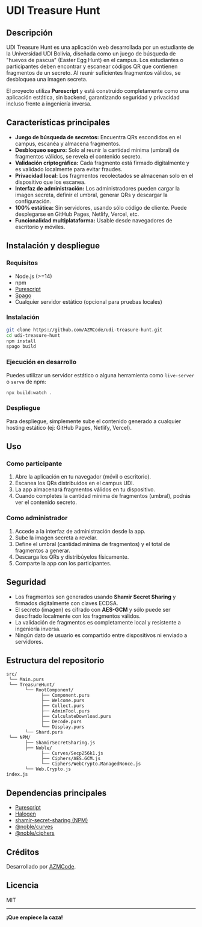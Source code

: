 # UDI Treasure Hunt

## Descripción

UDI Treasure Hunt es una aplicación web desarrollada por un estudiante de la Universidad UDI Bolivia, diseñada como un juego de búsqueda de "huevos de pascua" (Easter Egg Hunt) en el campus. Los estudiantes o participantes deben encontrar y escanear códigos QR que contienen fragmentos de un secreto. Al reunir suficientes fragmentos válidos, se desbloquea una imagen secreta.

El proyecto utiliza **Purescript** y está construido completamente como una aplicación estática, sin backend, garantizando seguridad y privacidad incluso frente a ingeniería inversa.

## Características principales

- **Juego de búsqueda de secretos:** Encuentra QRs escondidos en el campus, escanéa y almacena fragmentos.
- **Desbloqueo seguro:** Solo al reunir la cantidad mínima (umbral) de fragmentos válidos, se revela el contenido secreto.
- **Validación criptográfica:** Cada fragmento está firmado digitalmente y es validado localmente para evitar fraudes.
- **Privacidad local:** Los fragmentos recolectados se almacenan solo en el dispositivo que los escanea.
- **Interfaz de administración:** Los administradores pueden cargar la imagen secreta, definir el umbral, generar QRs y descargar la configuración.
- **100% estática:** Sin servidores, usando sólo código de cliente. Puede desplegarse en GitHub Pages, Netlify, Vercel, etc.
- **Funcionalidad multiplataforma:** Usable desde navegadores de escritorio y móviles.

## Instalación y despliegue

### Requisitos

- Node.js (>=14)
- npm
- [Purescript](https://www.purescript.org/)
- [Spago](https://github.com/purescript/spago)
- Cualquier servidor estático (opcional para pruebas locales)

### Instalación

```bash
git clone https://github.com/AZMCode/udi-treasure-hunt.git
cd udi-treasure-hunt
npm install
spago build
```

### Ejecución en desarrollo

Puedes utilizar un servidor estático o alguna herramienta como `live-server` o `serve` de npm:

```bash
npx build:watch .
```

### Despliegue

Para despliegue, simplemente sube el contenido generado a cualquier hosting estático (ej: GitHub Pages, Netlify, Vercel).

## Uso

### Como participante

1. Abre la aplicación en tu navegador (móvil o escritorio).
2. Escanea los QRs distribuidos en el campus UDI.
3. La app almacenará fragmentos válidos en tu dispositivo.
4. Cuando completes la cantidad mínima de fragmentos (umbral), podrás ver el contenido secreto.

### Como administrador

1. Accede a la interfaz de administración desde la app.
2. Sube la imagen secreta a revelar.
3. Define el umbral (cantidad mínima de fragmentos) y el total de fragmentos a generar.
4. Descarga los QRs y distribúyelos físicamente.
5. Comparte la app con los participantes.

## Seguridad

- Los fragmentos son generados usando **Shamir Secret Sharing** y firmados digitalmente con claves ECDSA.
- El secreto (imagen) es cifrado con **AES-GCM** y sólo puede ser descifrado localmente con los fragmentos válidos.
- La validación de fragmentos es completamente local y resistente a ingeniería inversa.
- Ningún dato de usuario es compartido entre dispositivos ni enviado a servidores.

## Estructura del repositorio

```
src/
 └── Main.purs
 └── TreasureHunt/
       └── RootComponent/
             ├── Component.purs
             ├── Welcome.purs
             ├── Collect.purs
             ├── AdminTool.purs
             ├── CalculateDownload.purs
             ├── Decode.purs
             └── Display.purs
       └── Shard.purs
 └── NPM/
       ├── ShamirSecretSharing.js
       ├── Noble/
             ├── Curves/Secp256k1.js
             ├── Ciphers/AES.GCM.js
             └── Ciphers/WebCrypto.ManagedNonce.js
       └── Web.Crypto.js
index.js
```

## Dependencias principales

- [Purescript](https://www.purescript.org/)
- [Halogen](https://github.com/purescript-halogen/purescript-halogen)
- [shamir-secret-sharing (NPM)](https://www.npmjs.com/package/shamir-secret-sharing)
- [@noble/curves](https://www.npmjs.com/package/@noble/curves)
- [@noble/ciphers](https://www.npmjs.com/package/@noble/ciphers)

## Créditos

Desarrollado por [AZMCode](https://github.com/AZMCode).

## Licencia

MIT

---

**¡Que empiece la caza!**